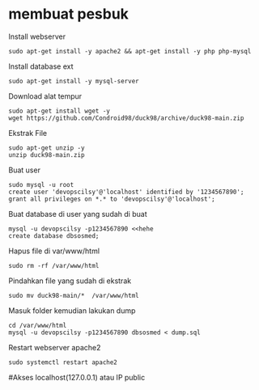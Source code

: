 # membuat pesbuk

Install webserver
```
sudo apt-get install -y apache2 && apt-get install -y php php-mysql
```

Install database ext
```
sudo apt-get install -y mysql-server
```

Download alat tempur
```
sudo apt-get install wget -y
wget https://github.com/Condroid98/duck98/archive/duck98-main.zip
```

Ekstrak File
```
sudo apt-get unzip -y
unzip duck98-main.zip
```

Buat user
```
sudo mysql -u root
create user 'devopscilsy'@'localhost' identified by '1234567890';
grant all privileges on *.* to 'devopscilsy'@'localhost';
```

Buat database di user yang sudah di buat
```
mysql -u devopscilsy -p1234567890 <<hehe
create database dbsosmed;
```

Hapus file di var/www/html
```
sudo rm -rf /var/www/html
```

Pindahkan file yang sudah di ekstrak
```
sudo mv duck98-main/*  /var/www/html
````

Masuk folder kemudian lakukan dump
```
cd /var/www/html
mysql -u devopscilsy -p1234567890 dbsosmed < dump.sql
```

Restart webserver apache2
```
sudo systemctl restart apache2
```

#Akses localhost(127.0.0.1) atau IP public
